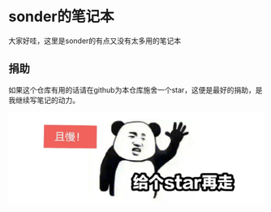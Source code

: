 # sonder的笔记本

大家好哇，这里是sonder的有点又没有太多用的笔记本

## 捐助

如果这个仓库有用的话请在github为本仓库施舍一个star，这便是最好的捐助，是我继续写笔记的动力。

![image-20210427212743443](./src/readme/image-20210427212743443.png)

